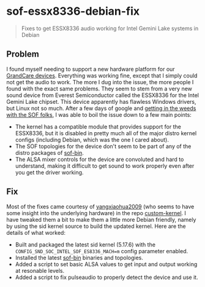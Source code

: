 # sof-essx8336-debian-fix
> Fixes to get ESSX8336 audio working for Intel Gemini Lake systems in Debian

## Problem
I found myself needing to support a new hardware platform for our [GrandCare devices](https://www.grandcare.com/). Everything was working fine, 
except that I simply could not get the audio to work. The more I dug into the issue, the more people I found with the exact same problems. 
They seem to stem from a very new sound device from Everest Semiconductor called the ESSX8336 for the Intel Gemini Lake chipset. This device 
apparently has flawless Windows drivers, but Linux not so much. After a few days of google and 
[getting in the weeds with the SOF folks](https://github.com/thesofproject/linux/issues/2955), I was able to boil the issue down to a few main 
points:

* The kernel has a compatible module that provides support for the ESSX8336, but it is disabled in pretty much all of the major distro kernel configs (including Debian, which was the one I cared about).
* The SOF topologies for the device don't seem to be part of any of the distro packages of [sof-bin](https://github.com/thesofproject/sof-bin).
* The ALSA mixer controls for the device are convoluted and hard to understand, making it difficult to get sound to work properly even after you get the driver working.

## Fix
Most of the fixes came courtesy of [yangxiaohua2009](https://github.com/yangxiaohua2009) (who seems to have some insight into the underlying 
hardware) in the repo [custom-kernel](https://github.com/yangxiaohua2009/custom-kernel). I have tweaked them a bit to make them a little more
Debian friendly, namely by using the sid kernel source to build the updated kernel. Here are the details of what worked:

* Built and packaged the latest sid kernel (5.17.6) with the `CONFIG_SND_SOC_INTEL_SOF_ES8336_MACH=m` config parameter enabled.
* Installed the latest [sof-bin](https://github.com/thesofproject/sof-bin) binaries and topologies.
* Added a script to set basic ALSA values to get input and output working at resonable levels.
* Added a script to fix pulseaudio to properly detect the device and use it.

